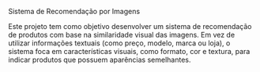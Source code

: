 Sistema de Recomendação por Imagens

Este projeto tem como objetivo desenvolver um sistema de recomendação de produtos com base na similaridade visual das imagens. Em vez de utilizar informações textuais (como preço, modelo, marca ou loja), o sistema foca em características visuais, como formato, cor e textura, para indicar produtos que possuem aparências semelhantes.
